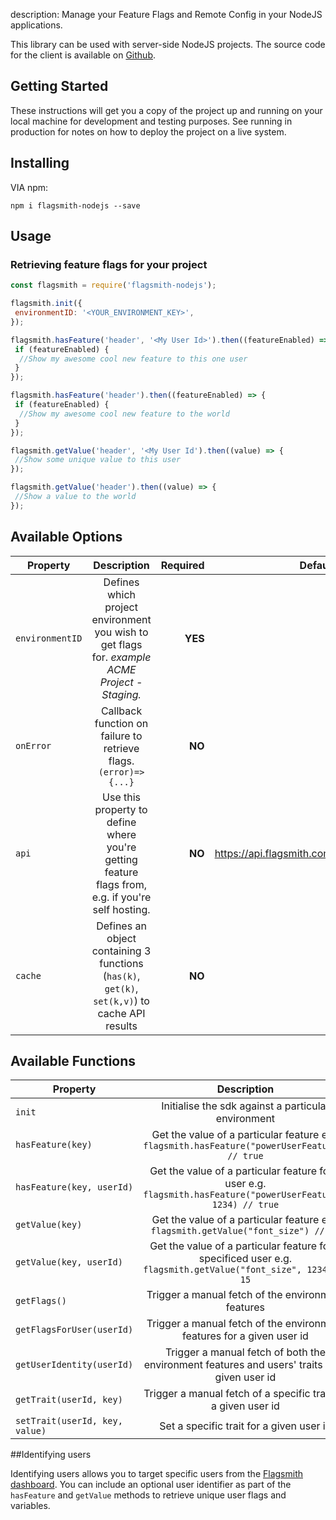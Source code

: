 description: Manage your Feature Flags and Remote Config in your NodeJS applications.

This library can be used with server-side NodeJS projects. The source code for the client is available on
[Github](https://github.com/flagsmith/flagsmith-nodejs-client).

## Getting Started

These instructions will get you a copy of the project up and running on your local machine for development and testing
purposes. See running in production for notes on how to deploy the project on a live system.

## Installing

VIA npm:

`npm i flagsmith-nodejs --save`

## Usage

### Retrieving feature flags for your project

```javascript
const flagsmith = require('flagsmith-nodejs');

flagsmith.init({
 environmentID: '<YOUR_ENVIRONMENT_KEY>',
});

flagsmith.hasFeature('header', '<My User Id>').then((featureEnabled) => {
 if (featureEnabled) {
  //Show my awesome cool new feature to this one user
 }
});

flagsmith.hasFeature('header').then((featureEnabled) => {
 if (featureEnabled) {
  //Show my awesome cool new feature to the world
 }
});

flagsmith.getValue('header', '<My User Id').then((value) => {
 //Show some unique value to this user
});

flagsmith.getValue('header').then((value) => {
 //Show a value to the world
});
```

## Available Options

| Property        |                                            Description                                            | Required |                    Default Value |
| --------------- | :-----------------------------------------------------------------------------------------------: | -------: | -------------------------------: |
| `environmentID` |  Defines which project environment you wish to get flags for. _example ACME Project - Staging._   |  **YES** |                             null |
| `onError`       |                 Callback function on failure to retrieve flags. `(error)=>{...}`                  |   **NO** |                             null |
| `api`           | Use this property to define where you're getting feature flags from, e.g. if you're self hosting. |   **NO** | https://api.flagsmith.com/api/v1 |
| `cache`         |  Defines an object containing 3 functions (`has(k)`, `get(k)`, `set(k,v)`) to cache API results   |   **NO** |                             null |

## Available Functions

| Property                       |                                                  Description                                                   |
| ------------------------------ | :------------------------------------------------------------------------------------------------------------: |
| `init`                         |                              Initialise the sdk against a particular environment                               |
| `hasFeature(key)`              |         Get the value of a particular feature e.g. `flagsmith.hasFeature("powerUserFeature") // true`          |
| `hasFeature(key, userId)`      | Get the value of a particular feature for a user e.g. `flagsmith.hasFeature("powerUserFeature", 1234) // true` |
| `getValue(key)`                |               Get the value of a particular feature e.g. `flagsmith.getValue("font_size") // 10`               |
| `getValue(key, userId)`        | Get the value of a particular feature for a specificed user e.g. `flagsmith.getValue("font_size", 1234) // 15` |
| `getFlags()`                   |                               Trigger a manual fetch of the environment features                               |
| `getFlagsForUser(userId)`      |                     Trigger a manual fetch of the environment features for a given user id                     |
| `getUserIdentity(userId)`      |         Trigger a manual fetch of both the environment features and users' traits for a given user id          |
| `getTrait(userId, key)`        |                         Trigger a manual fetch of a specific trait for a given user id                         |
| `setTrait(userId, key, value)` |                                    Set a specific trait for a given user id                                    |

##Identifying users

Identifying users allows you to target specific users from the [Flagsmith dashboard](https://www.flagsmith.com/). You
can include an optional user identifier as part of the `hasFeature` and `getValue` methods to retrieve unique user flags
and variables.
